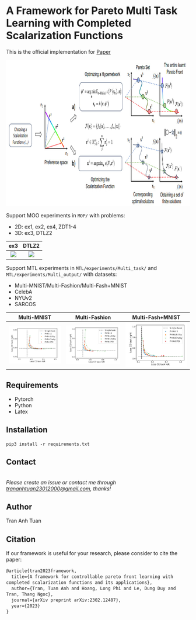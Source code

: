 
# A Framework for Pareto Multi Task Learning with Completed Scalarization Functions
This is the official implementation for [Paper]([paper](https://arxiv.org/abs/2302.12487))  

<img src="src/1.jpg" alt=”Image” style="width:1200px;height:400px;">

Support MOO experiments in `MOP/` with problems:
- 2D: ex1, ex2, ex4, ZDT1-4
- 3D: ex3, DTLZ2

ex3                   |  DTLZ2
:-------------------------:|:-------------------------:
![](src/train_1.gif)  |  ![](src/train_2.gif)

Support MTL experiments in `MTL/experiments/Multi_task/` and `MTL/experiments/Multi_output/` with datasets:
- Multi-MNIST/Multi-Fashion/Multi-Fash+MNIST 
- CelebA 
- NYUv2 
- SARCOS

Multi-MNIST                   |  Multi-Fashion                 |  Multi-Fash+MNIST 
:-------------------------:|:-----------------------:|:-------------------------:
![](src/MNIST.jpg)  |  ![](src/FASHIOn.jpg) | ![](src/Fashion_Mnist.jpg)

## Requirements
- Pytorch
- Python
- Latex

## Installation
```
pip3 install -r requirements.txt
```
## Contact

[]([trananhtuan23012000@gmail.com](https://github.com/tuantran23012000))  
*Please create an issue or contact me through trananhtuan23012000@gmail.com, thanks!*

## Author

Tran Anh Tuan

## Citation
If our framework is useful for your research, please consider to cite the paper:
```
@article{tran2023framework,
  title={A framework for controllable pareto front learning with completed scalarization functions and its applications},
  author={Tran, Tuan Anh and Hoang, Long Phi and Le, Dung Duy and Tran, Thang Ngoc},
  journal={arXiv preprint arXiv:2302.12487},
  year={2023}
}
```
